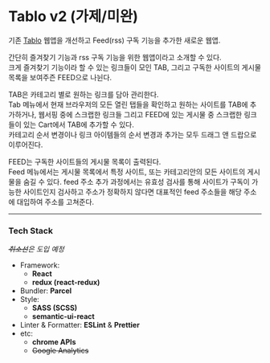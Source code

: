 # Tablo v2 (가제/미완)

기존 [Tablo](https://github.com/junhobaik/tablo) 웹앱을 개선하고 Feed(rss) 구독 기능을 추가한 새로운 웹앱.

간단히 즐겨찾기 기능과 rss 구독 기능을 위한 웹앱이라고 소개할 수 있다.  
크게 즐겨찾기 기능이라 할 수 있는 링크들이 모인 TAB, 그리고 구독한 사이트의 게시물 목록을 보여주즌 FEED으로 나뉜다.

TAB은 카테고리 별로 원하는 링크를 담아 관리한다.  
Tab 메뉴에서 현재 브라우저의 모든 열린 탭들을 확인하고 원하는 사이트를 TAB에 추가하거나,
웹서핑 중에 스크랩한 링크들 그리고 FEED에 있는 게시물 중 스크랩한 링크들이 있는 Cart에서 TAB에 추가할 수 있다.  
카테고리 순서 변경이나 링크 아이템들의 순서 변경과 추가는 모두 드래그 앤 드랍으로 이루어진다.

FEED는 구독한 사이트들의 게시물 목록이 출력된다.   
Feed 메뉴에서는 게시물 목록에서 특정 사이트, 또는 카테고리안의 모든 사이트의 게시물을 숨길 수 있다.
feed 주소 추가 과정에서는 유효성 검사를 통해 사이트가 구독이 가능한 사이트인지 검사하고 주소가 정확하지 않다면 대표적인 feed 주소들을 해당 주소에 대입하여 주소를 고쳐준다.

----

### Tech Stack

*~~취소선~~은 도입 예정*

- Framework: 
  - **React**
   - **redux (react-redux)**
- Bundler: **Parcel**
- Style:
  - **SASS (SCSS)**
  - **semantic-ui-react**
- Linter & Formatter: **ESLint** & **Prettier**
- etc: 
  - **chrome APIs**
  - ~~Google Analytics~~
